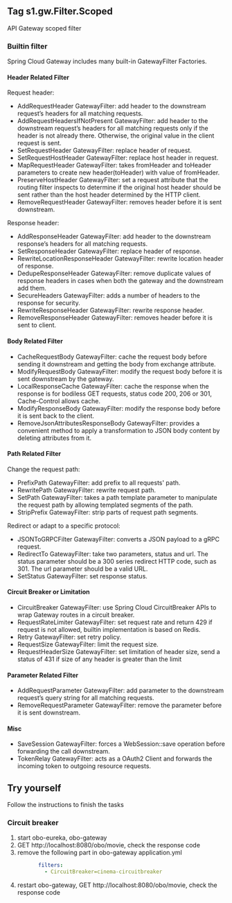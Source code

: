 ## Tag s1.gw.Filter.Scoped
API Gateway scoped filter

### Builtin filter
Spring Cloud Gateway includes many built-in GatewayFilter Factories.

#### Header Related Filter
Request header:
* AddRequestHeader GatewayFilter: add header to the downstream request’s headers for all matching requests.
* AddRequestHeadersIfNotPresent GatewayFilter: add header to the downstream request’s headers for all matching requests only if the header is not already there. Otherwise, the original value in the client request is sent.
* SetRequestHeader GatewayFilter: replace header of request.
* SetRequestHostHeader GatewayFilter: replace host header in request.
* MapRequestHeader GatewayFilter: takes fromHeader and toHeader parameters to create new header(toHeader) with value of fromHeader.
* PreserveHostHeader GatewayFilter: set a request attribute that the routing filter inspects to determine if the original host header should be sent rather than the host header determined by the HTTP client.
* RemoveRequestHeader GatewayFilter: removes header before it is sent downstream.

Response header:
* AddResponseHeader GatewayFilter: add header to the downstream response’s headers for all matching requests.
* SetResponseHeader GatewayFilter: replace header of response.
* RewriteLocationResponseHeader GatewayFilter: rewrite location header of response.
* DedupeResponseHeader GatewayFilter: remove duplicate values of response headers in cases when both the gateway and the downstream add them.
* SecureHeaders GatewayFilter: adds a number of headers to the response for security.
* RewriteResponseHeader GatewayFilter: rewrite response header.
* RemoveResponseHeader GatewayFilter: removes header before it is sent to client.

#### Body Related Filter
* CacheRequestBody GatewayFilter: cache the request body before sending it downstream and getting the body from exchange attribute.
* ModifyRequestBody GatewayFilter: modify the request body before it is sent downstream by the gateway.
* LocalResponseCache GatewayFilter: cache the response when the response is for bodiless GET requests, status code 200, 206 or 301, Cache-Control allows cache.
* ModifyResponseBody GatewayFilter: modify the response body before it is sent back to the client.
* RemoveJsonAttributesResponseBody GatewayFilter: provides a convenient method to apply a transformation to JSON body content by deleting attributes from it.

#### Path Related Filter
Change the request path:
* PrefixPath GatewayFilter: add prefix to all requests' path.
* RewritePath GatewayFilter: rewrite request path.
* SetPath GatewayFilter: takes a path template parameter to manipulate the request path by allowing templated segments of the path. 
* StripPrefix GatewayFilter: strip parts of request path segments.

Redirect or adapt to a specific protocol:
* JSONToGRPCFilter GatewayFilter: converts a JSON payload to a gRPC request.
* RedirectTo GatewayFilter: take two parameters, status and url. The status parameter should be a 300 series redirect HTTP code, such as 301. The url parameter should be a valid URL. 
* SetStatus GatewayFilter: set response status.

#### Circuit Breaker or Limitation
* CircuitBreaker GatewayFilter: use Spring Cloud CircuitBreaker APIs to wrap Gateway routes in a circuit breaker.
* RequestRateLimiter GatewayFilter: set request rate and return 429 if request is not allowed, builtin implementation is based on Redis.
* Retry GatewayFilter: set retry policy.
* RequestSize GatewayFilter: limit the request size.
* RequestHeaderSize GatewayFilter: set limitation of header size, send a status of 431 if size of any header is greater than the limit

#### Parameter Related Filter
* AddRequestParameter GatewayFilter: add parameter to the downstream request’s query string for all matching requests.
* RemoveRequestParameter GatewayFilter: remove the parameter before it is sent downstream.

#### Misc
* SaveSession GatewayFilter: forces a WebSession::save operation before forwarding the call downstream.
* TokenRelay GatewayFilter: acts as a OAuth2 Client and forwards the incoming token to outgoing resource requests.

## Try yourself
Follow the instructions to finish the tasks
### Circuit breaker
1. start obo-eureka, obo-gateway
2. GET http://localhost:8080/obo/movie, check the response code
3. remove the following part in obo-gateway application.yml
```yaml
          filters:
            - CircuitBreaker=cinema-circuitbreaker
```
4. restart obo-gateway, GET http://localhost:8080/obo/movie, check the response code